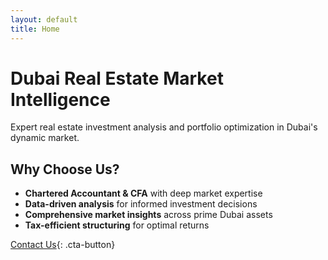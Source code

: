 ```yaml
---
layout: default
title: Home
---
```


# Dubai Real Estate Market Intelligence

Expert real estate investment analysis and portfolio optimization in Dubai's dynamic market.

## Why Choose Us?

- **Chartered Accountant & CFA** with deep market expertise
- **Data-driven analysis** for informed investment decisions
- **Comprehensive market insights** across prime Dubai assets
- **Tax-efficient structuring** for optimal returns

[Contact Us](/contact){: .cta-button} 